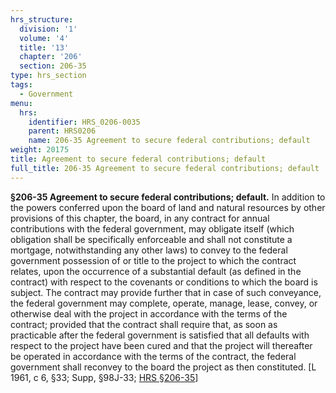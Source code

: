 ```yaml
---
hrs_structure:
  division: '1'
  volume: '4'
  title: '13'
  chapter: '206'
  section: 206-35
type: hrs_section
tags:
  - Government
menu:
  hrs:
    identifier: HRS_0206-0035
    parent: HRS0206
    name: 206-35 Agreement to secure federal contributions; default
weight: 20175
title: Agreement to secure federal contributions; default
full_title: 206-35 Agreement to secure federal contributions; default
---
```

**§206-35 Agreement to secure federal contributions; default.** In addition to the powers conferred upon the board of land and natural resources by other provisions of this chapter, the board, in any contract for annual contributions with the federal government, may obligate itself (which obligation shall be specifically enforceable and shall not constitute a mortgage, notwithstanding any other laws) to convey to the federal government possession of or title to the project to which the contract relates, upon the occurrence of a substantial default (as defined in the contract) with respect to the covenants or conditions to which the board is subject. The contract may provide further that in case of such conveyance, the federal government may complete, operate, manage, lease, convey, or otherwise deal with the project in accordance with the terms of the contract; provided that the contract shall require that, as soon as practicable after the federal government is satisfied that all defaults with respect to the project have been cured and that the project will thereafter be operated in accordance with the terms of the contract, the federal government shall reconvey to the board the project as then constituted. [L 1961, c 6, §33; Supp, §98J-33; [HRS §206-35](/title-13/chapter-206/section-206-35/)]